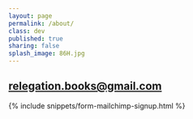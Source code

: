 ```yaml
---
layout: page
permalink: /about/
class: dev
published: true
sharing: false
splash_image: 86H.jpg
---
```

## <relegation.books@gmail.com>

{% include snippets/form-mailchimp-signup.html %}

